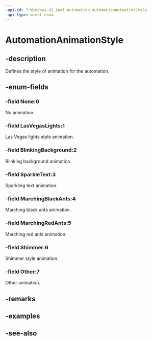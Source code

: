 ```yaml
---
-api-id: T:Windows.UI.Xaml.Automation.AutomationAnimationStyle
-api-type: winrt enum
---
```


<!-- Enumeration syntax
public enum Windows.UI.Xaml.Automation.AutomationAnimationStyle : int
-->

# AutomationAnimationStyle

## -description
Defines the style of animation for the automation.



## -enum-fields
### -field None:0
No animation.

### -field LasVegasLights:1
Las Vegas lights style animation.

### -field BlinkingBackground:2
Blinking background animation.

### -field SparkleText:3
Sparkling text animation.

### -field MarchingBlackAnts:4
Marching black ants animation.

### -field MarchingRedAnts:5
Marching red ants animation.

### -field Shimmer:6
Shimmer style animation.

### -field Other:7
Other animation.


## -remarks

## -examples

## -see-also

